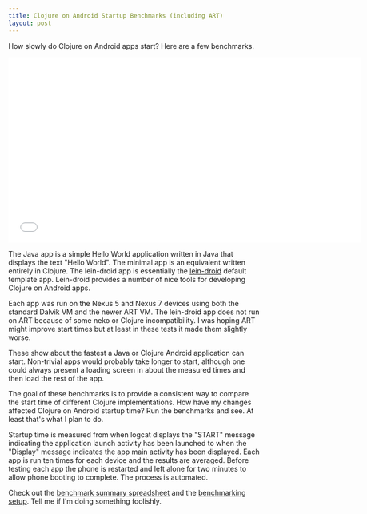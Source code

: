 ```yaml
---
title: Clojure on Android Startup Benchmarks (including ART)
layout: post
---
```


How slowly do Clojure on Android apps start? Here are a few benchmarks.

<iframe height=371 width=705 src="//docs.google.com/spreadsheets/d/1HxiNNY7RPLYYSXwiAbqRhU5YtgFO7_njIp-z_hJTL68/gviz/chartiframe?oid=1713143111" seamless frameborder=0 scrolling=no></iframe>

The Java app is a simple Hello World application written in Java that displays the text "Hello World". The minimal app is an equivalent written entirely in Clojure. The lein-droid app is essentially the [lein-droid](https://github.com/clojure-android/lein-droid) default template app. Lein-droid provides a number of nice tools for developing Clojure on Android apps.

Each app was run on the Nexus 5 and Nexus 7 devices using both the standard Dalvik VM and the newer ART VM. The lein-droid app does not run on ART because of some neko or Clojure incompatibility. I was hoping ART might improve start times but at least in these tests it made them slightly worse.

These show about the fastest a Java or Clojure Android application can start. Non-trivial apps would probably take longer to start, although one could always present a loading screen in about the measured times and then load the rest of the app.

The goal of these benchmarks is to provide a consistent way to compare the start time of different Clojure implementations. How have my changes affected Clojure on Android startup time? Run the benchmarks and see. At least that's what I plan to do.

Startup time is measured from when logcat displays the "START" message indicating the application launch activity has been launched to when the "Display" message indicates the app main activity has been displayed. Each app is run ten times for each device and the results are averaged. Before testing each app the phone is restarted and left alone for two minutes to allow phone booting to complete. The process is automated.

Check out the [benchmark summary spreadsheet](https://docs.google.com/spreadsheets/d/1HxiNNY7RPLYYSXwiAbqRhU5YtgFO7_njIp-z_hJTL68/edit?usp=sharing) and the [benchmarking setup](https://github.com/nicholaskariniemi/clojure_android_startup_benchmarks/tree/e95d7eea2ac714af4257001ef0ded548272ba724). Tell me if I'm doing something foolishly.
